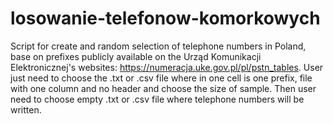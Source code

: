 # losowanie-telefonow-komorkowych
Script for create and random selection of telephone numbers in Poland, base on prefixes publicly available on the Urząd Komunikacji Elektronicznej's websites: https://numeracja.uke.gov.pl/pl/pstn_tables.
User just need to choose the .txt or .csv file where in one cell is one prefix, file with one column and no header and choose the size of sample. Then user need to choose empty .txt or .csv file where telephone numbers will be written.
